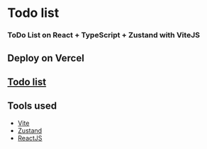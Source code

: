 # Todo list

### ToDo List on React + TypeScript + Zustand with ViteJS

## Deploy on Vercel

## [Todo list](https://todo-list-livid-sigma.vercel.app/)

## Tools used

- [Vite](https://vitejs.dev/)
- [Zustand](https://github.com/pmndrs/zustand)
- [ReactJS](https://reactjs.org/)
